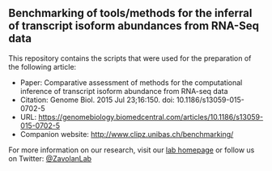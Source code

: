 ## Benchmarking of tools/methods for the inferral of transcript isoform abundances from RNA-Seq data

This repository contains the scripts that were used for the preparation of the following article:

* Paper: Comparative assessment of methods for the computational inference of transcript isoform abundance from RNA-seq data
* Citation: Genome Biol. 2015 Jul 23;16:150. doi: 10.1186/s13059-015-0702-5
* URL: <https://genomebiology.biomedcentral.com/articles/10.1186/s13059-015-0702-5>
* Companion website: <http://www.clipz.unibas.ch/benchmarking/>

For more information on our research, visit our [lab homepage](http://www.biozentrum.unibas.ch/research/groups-platforms/overview/unit/zavolan/) or follow us on Twitter: [@ZavolanLab](https://twitter.com/ZavolanLab)